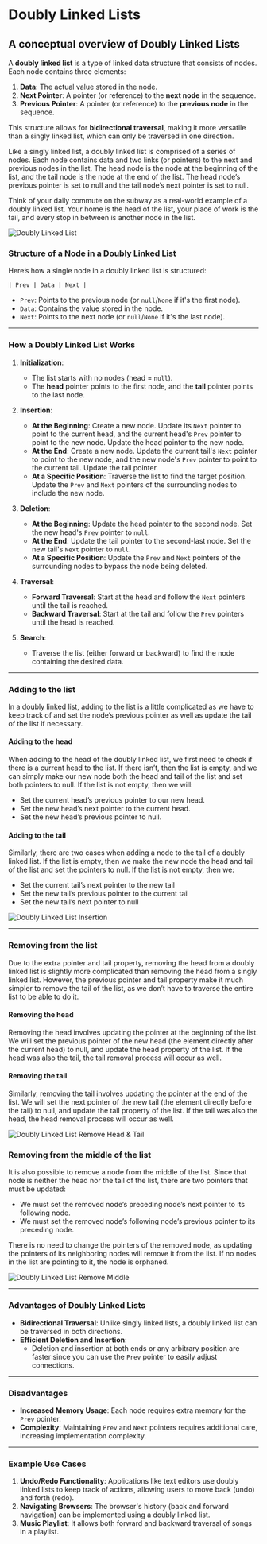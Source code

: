 # Doubly Linked Lists

## A conceptual overview of Doubly Linked Lists

A **doubly linked list** is a type of linked data structure that consists of nodes. Each node contains three elements:

1. **Data**: The actual value stored in the node.
2. **Next Pointer**: A pointer (or reference) to the **next node** in the sequence.
3. **Previous Pointer**: A pointer (or reference) to the **previous node** in the sequence.

This structure allows for **bidirectional traversal**, making it more versatile than a singly linked list, which can only be traversed in one direction.

Like a singly linked list, a doubly linked list is comprised of a series of nodes. Each node contains data and two links (or pointers) to the next and previous nodes in the list. The head node is the node at the beginning of the list, and the tail node is the node at the end of the list. The head node’s previous pointer is set to null and the tail node’s next pointer is set to null.

Think of your daily commute on the subway as a real-world example of a doubly linked list. Your home is the head of the list, your place of work is the tail, and every stop in between is another node in the list.

![Doubly Linked List](../Info%20about%20Doubly%20Linked%20List/doubly_linked_list_images/doubly_linked_list.svg)

### Structure of a Node in a Doubly Linked List

Here’s how a single node in a doubly linked list is structured:

```plaintext
| Prev | Data | Next |
```

- `Prev`: Points to the previous node (or `null`/`None` if it's the first node).
- `Data`: Contains the value stored in the node.
- `Next`: Points to the next node (or `null`/`None` if it's the last node).

---

### How a Doubly Linked List Works

1. **Initialization**:
   - The list starts with no nodes (head = `null`).
   - The **head** pointer points to the first node, and the **tail** pointer points to the last node.

2. **Insertion**:
   - **At the Beginning**: Create a new node. Update its `Next` pointer to point to the current head, and the current head's `Prev` pointer to point to the new node. Update the head pointer to the new node.
   - **At the End**: Create a new node. Update the current tail's `Next` pointer to point to the new node, and the new node's `Prev` pointer to point to the current tail. Update the tail pointer.
   - **At a Specific Position**: Traverse the list to find the target position. Update the `Prev` and `Next` pointers of the surrounding nodes to include the new node.

3. **Deletion**:
   - **At the Beginning**: Update the head pointer to the second node. Set the new head's `Prev` pointer to `null`.
   - **At the End**: Update the tail pointer to the second-last node. Set the new tail's `Next` pointer to `null`.
   - **At a Specific Position**: Update the `Prev` and `Next` pointers of the surrounding nodes to bypass the node being deleted.

4. **Traversal**:
   - **Forward Traversal**: Start at the head and follow the `Next` pointers until the tail is reached.
   - **Backward Traversal**: Start at the tail and follow the `Prev` pointers until the head is reached.

5. **Search**:
   - Traverse the list (either forward or backward) to find the node containing the desired data.

---

### Adding to the list

In a doubly linked list, adding to the list is a little complicated as we have to keep track of and set the node’s previous pointer as well as update the tail of the list if necessary.

#### Adding to the head

When adding to the head of the doubly linked list, we first need to check if there is a current head to the list. If there isn’t, then the list is empty, and we can simply make our new node both the head and tail of the list and set both pointers to null. If the list is not empty, then we will:

- Set the current head’s previous pointer to our new head.
- Set the new head’s next pointer to the current head.
- Set the new head’s previous pointer to null.

#### Adding to the tail

Similarly, there are two cases when adding a node to the tail of a doubly linked list. If the list is empty, then we make the new node the head and tail of the list and set the pointers to null. If the list is not empty, then we:

- Set the current tail’s next pointer to the new tail
- Set the new tail’s previous pointer to the current tail
- Set the new tail’s next pointer to null

![Doubly Linked List Insertion](../Info%20about%20Doubly%20Linked%20List/doubly_linked_list_images/add_doubly_linked_list.svg)

---

### Removing from the list

Due to the extra pointer and tail property, removing the head from a doubly linked list is slightly more complicated than removing the head from a singly linked list. However, the previous pointer and tail property make it much simpler to remove the tail of the list, as we don’t have to traverse the entire list to be able to do it.

#### Removing the head

Removing the head involves updating the pointer at the beginning of the list. We will set the previous pointer of the new head (the element directly after the current head) to null, and update the head property of the list. If the head was also the tail, the tail removal process will occur as well.

#### Removing the tail

Similarly, removing the tail involves updating the pointer at the end of the list. We will set the next pointer of the new tail (the element directly before the tail) to null, and update the tail property of the list. If the tail was also the head, the head removal process will occur as well.

![Doubly Linked List Remove Head & Tail](../Info%20about%20Doubly%20Linked%20List/doubly_linked_list_images/remove_head_doubly_linked_list.svg)

### Removing from the middle of the list

It is also possible to remove a node from the middle of the list. Since that node is neither the head nor the tail of the list, there are two pointers that must be updated:

- We must set the removed node’s preceding node’s next pointer to its following node.
- We must set the removed node’s following node’s previous pointer to its preceding node.

There is no need to change the pointers of the removed node, as updating the pointers of its neighboring nodes will remove it from the list. If no nodes in the list are pointing to it, the node is orphaned.

![Doubly Linked List Remove Middle](../Info%20about%20Doubly%20Linked%20List/doubly_linked_list_images/remove_middle_doubly_linked_list.svg)

---

### Advantages of Doubly Linked Lists

- **Bidirectional Traversal**: Unlike singly linked lists, a doubly linked list can be traversed in both directions.
- **Efficient Deletion and Insertion**:
  - Deletion and insertion at both ends or any arbitrary position are faster since you can use the `Prev` pointer to easily adjust connections.

---

### Disadvantages

- **Increased Memory Usage**: Each node requires extra memory for the `Prev` pointer.
- **Complexity**: Maintaining `Prev` and `Next` pointers requires additional care, increasing implementation complexity.

---

### Example Use Cases

1. **Undo/Redo Functionality**: Applications like text editors use doubly linked lists to keep track of actions, allowing users to move back (undo) and forth (redo).
2. **Navigating Browsers**: The browser's history (back and forward navigation) can be implemented using a doubly linked list.
3. **Music Playlist**: It allows both forward and backward traversal of songs in a playlist.